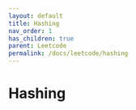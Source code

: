 ```yaml
---
layout: default
title: Hashing
nav_order: 1
has_children: true
parent: Leetcode
permalink: /docs/leetcode/hashing
---
```


# Hashing
